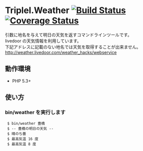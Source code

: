TripleI.Weather  [![Build Status](https://travis-ci.org/Skobayashi/Weather.svg?branch=master)](https://travis-ci.org/Skobayashi/Weather) [![Coverage Status](https://coveralls.io/repos/Skobayashi/Weather/badge.png?branch=master)](https://coveralls.io/r/Skobayashi/Weather?branch=master) 
=======
引数に地名を与えて明日の天気を返すコマンドラインツールです。  
livedoor の天気情報を利用しています。  
下記アドレスに記載のない地名では天気を取得することが出来ません。  
http://weather.livedoor.com/weather_hacks/webservice


動作環境
------------
 * PHP 5.3+

使い方
---------------

### bin/weather を実行します
```
 $ bin/weather 豊橋
 $ -- 豊橋の明日の天気 --
 $ 晴のち曇
 $ 最高気温 16 度
 $ 最高気温 8 度
```